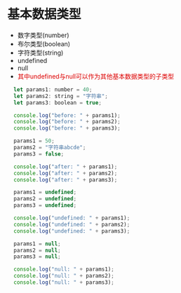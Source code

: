 # 基本数据类型
- 数字类型(number)
- 布尔类型(boolean)
- 字符类型(string)
- undefined
- null
- <font color="#dd0000">其中undefined与null可以作为其他基本数据类型的子类型</font>

```js
  let params1: number = 40;
  let params2: string = "字符串";
  let params3: boolean = true;

  console.log("before: " + params1);
  console.log("before: " + params2);
  console.log("before: " + params3);

  params1 = 50;
  params2 = "字符串abcde";
  params3 = false;

  console.log("after: " + params1);
  console.log("after: " + params2);
  console.log("after: " + params3);

  params1 = undefined;
  params2 = undefined;
  params3 = undefined;

  console.log("undefined: " + params1);
  console.log("undefined: " + params2);
  console.log("undefined: " + params3);

  params1 = null;
  params2 = null;
  params3 = null;

  console.log("null: " + params1);
  console.log("null: " + params2);
  console.log("null: " + params3);
```
